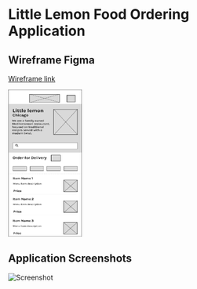 # Little Lemon Food Ordering Application

## Wireframe Figma

[Wireframe link](https://www.figma.com/file/9mFWq5czl7GA4DJx2TMpUp/Canvas_Wireframe?type=design&node-id=1%3A2&mode=design&t=vnwYVJwAvLfiyeLe-1)

<img src="Wireframe1.png" alt="Wireframe Image" style="height: 300px; width:150px;"/>

## Application Screenshots

![Screenshot](screenshot.gif)

